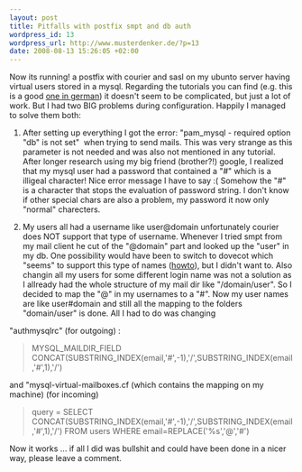 ```yaml
--- 
layout: post
title: Pitfalls with postfix smpt and db auth
wordpress_id: 13
wordpress_url: http://www.musterdenker.de/?p=13
date: 2008-08-13 15:26:05 +02:00
---
```

Now its running! a postfix with courier and sasl on my ubunto server having virtual users stored in a mysql. Regarding the tutorials you can find (e.g. this is a good <a href="http://www.howtoforge.de/howto/virtuelle-benutzer-und-domains-mit-postfix-courier-und-mysql-ubuntu-610-edgy-eft/">one in german</a>) it doesn't seem to be complicated, but just a lot of work. But I had two BIG problems during configuration. Happily I managed to solve them both:

1. After setting up everything I got the error: "pam_mysql - required option "db" is not set"  when trying to send mails. This was very strange as this parameter is not needed and was also not mentioned in any tutorial. After longer research using my big friend (brother?!) google, I realized that my mysql user had a password that contained a "#" which is a illigeal character! Nice error message I have to say :( Somehow the "#" is a character that stops the evaluation of password string. I don't know if other special chars are also a problem, my password it now only "normal" charecters.

2. My users all had a username like user@domain unfortunately courier does NOT support that type of username. Whenever I tried smpt from my mail client he cut of the "@domain" part and looked up the "user" in my db. One possibility would have been to switch to dovecot which "seems" to support this type of names (<a href="http://www.howtoforge.com/forums/showthread.php?t=12308">howto</a>), but I didn't want to. Also changin all my users for some different login name was not a solution as I allready had the whole structure of my mail dir like "/domain/user". So I decided to map the "@" in my usernames to a "#". Now my user names are like user#domain and still all the mapping to the folders "domain/user" is done. All I had to do was changing

"authmysqlrc" (for outgoing) :
<blockquote>MYSQL_MAILDIR_FIELD CONCAT(SUBSTRING_INDEX(email,'#',-1),'/',SUBSTRING_INDEX(email,'#',1),'/')</blockquote>
and "mysql-virtual-mailboxes.cf (which contains the mapping on my machine) (for incoming)
<blockquote>query = SELECT CONCAT(SUBSTRING_INDEX(email,'#',-1),'/',SUBSTRING_INDEX(email,'#',1),'/') FROM users WHERE email=REPLACE('%s','@','#')</blockquote>
Now it works ... if all I did was bullshit and could have been done in a nicer way, please leave a comment.
